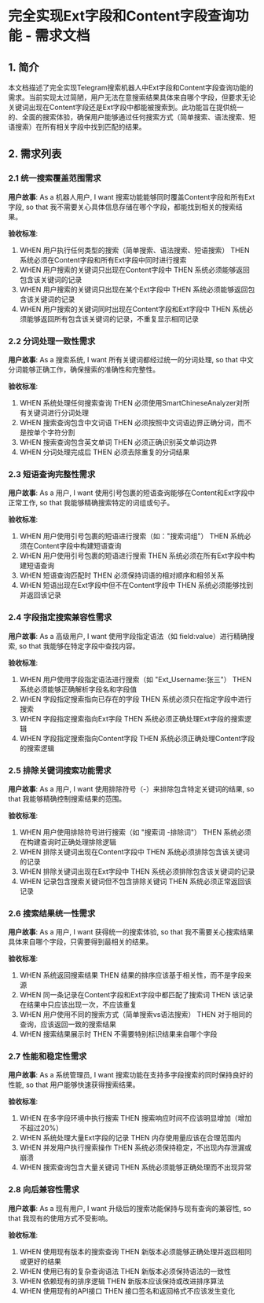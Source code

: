 # 完全实现Ext字段和Content字段查询功能 - 需求文档

## 1. 简介

本文档描述了完全实现Telegram搜索机器人中Ext字段和Content字段查询功能的需求。当前实现太过简陋，用户无法在意搜索结果具体来自哪个字段，但要求无论关键词出现在Content字段还是Ext字段中都能被搜索到。此功能旨在提供统一的、全面的搜索体验，确保用户能够通过任何搜索方式（简单搜索、语法搜索、短语搜索）在所有相关字段中找到匹配的结果。

## 2. 需求列表

### 2.1 统一搜索覆盖范围需求

**用户故事**: As a 机器人用户, I want 搜索功能能够同时覆盖Content字段和所有Ext字段, so that 我不需要关心具体信息存储在哪个字段，都能找到相关的搜索结果。

**验收标准**:
1. WHEN 用户执行任何类型的搜索（简单搜索、语法搜索、短语搜索）
   THEN 系统必须在Content字段和所有Ext字段中同时进行搜索
2. WHEN 用户搜索的关键词只出现在Content字段中
   THEN 系统必须能够返回包含该关键词的记录
3. WHEN 用户搜索的关键词只出现在某个Ext字段中
   THEN 系统必须能够返回包含该关键词的记录
4. WHEN 用户搜索的关键词同时出现在Content字段和Ext字段中
   THEN 系统必须能够返回所有包含该关键词的记录，不重复显示相同记录

### 2.2 分词处理一致性需求

**用户故事**: As a 搜索系统, I want 所有关键词都经过统一的分词处理, so that 中文分词能够正确工作，确保搜索的准确性和完整性。

**验收标准**:
1. WHEN 系统处理任何搜索查询
   THEN 必须使用SmartChineseAnalyzer对所有关键词进行分词处理
2. WHEN 搜索查询包含中文词语
   THEN 必须按照中文词语边界正确分词，而不是按单个字符分割
3. WHEN 搜索查询包含英文单词
   THEN 必须正确识别英文单词边界
4. WHEN 分词处理完成后
   THEN 必须去除重复的分词结果

### 2.3 短语查询完整性需求

**用户故事**: As a 用户, I want 使用引号包裹的短语查询能够在Content和Ext字段中正常工作, so that 我能够精确搜索特定的词组或句子。

**验收标准**:
1. WHEN 用户使用引号包裹的短语进行搜索（如："搜索词组"）
   THEN 系统必须在Content字段中构建短语查询
2. WHEN 用户使用引号包裹的短语进行搜索
   THEN 系统必须在所有Ext字段中构建短语查询
3. WHEN 短语查询匹配时
   THEN 必须保持词语的相对顺序和相邻关系
4. WHEN 短语出现在Ext字段中但不在Content字段中
   THEN 系统必须能够找到并返回该记录

### 2.4 字段指定搜索兼容性需求

**用户故事**: As a 高级用户, I want 使用字段指定语法（如 field:value）进行精确搜索, so that 我能够在特定字段中查找内容。

**验收标准**:
1. WHEN 用户使用字段指定语法进行搜索（如 "Ext_Username:张三"）
   THEN 系统必须能够正确解析字段名和字段值
2. WHEN 字段指定搜索指向已存在的字段
   THEN 系统必须只在指定字段中进行搜索
3. WHEN 字段指定搜索指向Ext字段
   THEN 系统必须正确处理Ext字段的搜索逻辑
4. WHEN 字段指定搜索指向Content字段
   THEN 系统必须正确处理Content字段的搜索逻辑

### 2.5 排除关键词搜索功能需求

**用户故事**: As a 用户, I want 使用排除符号（-）来排除包含特定关键词的结果, so that 我能够精确控制搜索结果的范围。

**验收标准**:
1. WHEN 用户使用排除符号进行搜索（如 "搜索词 -排除词"）
   THEN 系统必须在构建查询时正确处理排除逻辑
2. WHEN 排除关键词出现在Content字段中
   THEN 系统必须排除包含该关键词的记录
3. WHEN 排除关键词出现在Ext字段中
   THEN 系统必须排除包含该关键词的记录
4. WHEN 记录包含搜索关键词但不包含排除关键词
   THEN 系统必须正常返回该记录

### 2.6 搜索结果统一性需求

**用户故事**: As a 用户, I want 获得统一的搜索体验, so that 我不需要关心搜索结果具体来自哪个字段，只需要得到最相关的结果。

**验收标准**:
1. WHEN 系统返回搜索结果
   THEN 结果的排序应该基于相关性，而不是字段来源
2. WHEN 同一条记录在Content字段和Ext字段中都匹配了搜索词
   THEN 该记录在结果中只应该出现一次，不应该重复
3. WHEN 用户使用不同的搜索方式（简单搜索vs语法搜索）
   THEN 对于相同的查询，应该返回一致的搜索结果
4. WHEN 搜索结果展示时
   THEN 不需要特别标识结果来自哪个字段

### 2.7 性能和稳定性需求

**用户故事**: As a 系统管理员, I want 搜索功能在支持多字段搜索的同时保持良好的性能, so that 用户能够快速获得搜索结果。

**验收标准**:
1. WHEN 在多字段环境中执行搜索
   THEN 搜索响应时间不应该明显增加（增加不超过20%）
2. WHEN 系统处理大量Ext字段的记录
   THEN 内存使用量应该在合理范围内
3. WHEN 并发用户执行搜索操作
   THEN 系统必须保持稳定，不出现内存泄漏或崩溃
4. WHEN 搜索查询包含大量关键词
   THEN 系统必须能够正确处理而不出现异常

### 2.8 向后兼容性需求

**用户故事**: As a 现有用户, I want 升级后的搜索功能保持与现有查询的兼容性, so that 我现有的使用方式不受影响。

**验收标准**:
1. WHEN 使用现有版本的搜索查询
   THEN 新版本必须能够正确处理并返回相同或更好的结果
2. WHEN 使用已有的复杂查询语法
   THEN 新版本必须保持语法的一致性
3. WHEN 依赖现有的排序逻辑
   THEN 新版本应该保持或改进排序算法
4. WHEN 使用现有的API接口
   THEN 接口签名和返回格式不应该发生变化
